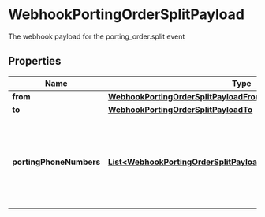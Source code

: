 

# WebhookPortingOrderSplitPayload

The webhook payload for the porting_order.split event

## Properties

| Name | Type | Description | Notes |
|------------ | ------------- | ------------- | -------------|
|**from** | [**WebhookPortingOrderSplitPayloadFrom**](WebhookPortingOrderSplitPayloadFrom.md) |  |  [optional] |
|**to** | [**WebhookPortingOrderSplitPayloadTo**](WebhookPortingOrderSplitPayloadTo.md) |  |  [optional] |
|**portingPhoneNumbers** | [**List&lt;WebhookPortingOrderSplitPayloadPortingPhoneNumbersInner&gt;**](WebhookPortingOrderSplitPayloadPortingPhoneNumbersInner.md) | The list of porting phone numbers that were moved to the new porting order. |  [optional] |



